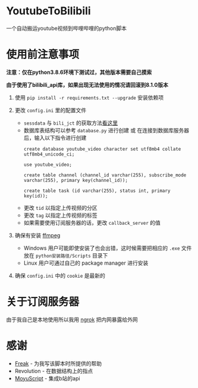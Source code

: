 # YoutubeToBilibili
一个自动搬运youtube视频到哔哩哔哩的python脚本

# 使用前注意事项
**注意：仅在python3.8.6环境下测试过，其他版本需要自己摸索**

**由于使用了bilibili_api库，如果出现无法使用的情况请回滚到8.1.0版本** 

1. 使用 ``pip install -r requirements.txt --upgrade`` 安装依赖项

2. 更改 ``config.ini`` 里的配置文件
    - ``sessdata`` 与 ``bili_jct`` 的获取方法[看这里](https://github.com/Passkou/bilibili_api#获取-sessdate-和csrf)   
    - 数据库表结构可以参考 ``database.py`` 进行创建 或 在连接到数据库服务器后，输入以下指令进行创建
        ```
        create database youtube_video character set utf8mb4 collate utf8mb4_unicode_ci;

        use youtube_video;

        create table channel (channel_id varchar(255), subscribe_mode varchar(255), primary key(channel_id));

        create table task (id varchar(255), status int, primary key(id));
        ```
    - 更改 ``tid`` 以指定上传视频的分区
    - 更改 ``tag`` 以指定上传视频的标签
    - 如果需要使用订阅服务器的话，更改 ``callback_server`` 的值

3. 确保有安装 [ffmpeg](https://ffmpeg.org/download.html)
    - Windows 用户可能即使安装了也会出错，这时候需要把相应的 ``.exe`` 文件放在 ``python安装路径/Scripts`` 目录下
    - Linux 用户可通过自己的 package manager 进行安装

4. 确保 ``config.ini`` 中的 ``cookie`` 是最新的
 
# 关于订阅服务器
由于我自己是本地使用所以我用 [ngrok](https://ngrok.com/) 把内网暴露给外网

# 感谢

* [Freak](https://github.com/Fre-ak) - 为我写该脚本时所提供的帮助
* Revolution - 在数据结构上的指点
* [MoyuScript](https://github.com/MoyuScript) - 集成b站的api
